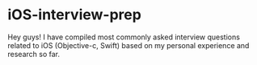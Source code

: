 # iOS-interview-prep
Hey guys! I have compiled most commonly asked interview questions related to iOS (Objective-c, Swift) based on my personal experience and research so far. 
